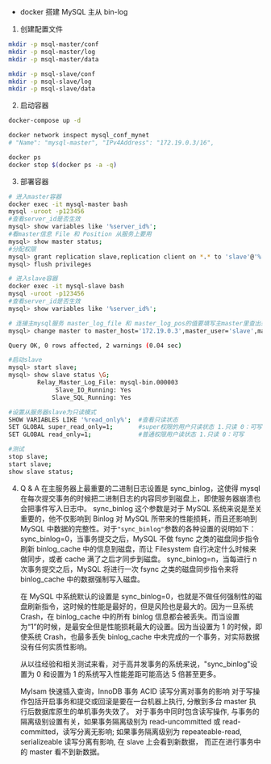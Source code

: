 - docker 搭建 MySQL 主从 bin-log

1. 创建配置文件

```sh
mkdir -p msql-master/conf
mkdir -p msql-master/log
mkdir -p msql-master/data

mkdir -p msql-slave/conf
mkdir -p msql-slave/log
mkdir -p msql-slave/data
```

2. 启动容器

```sh
docker-compose up -d

docker network inspect mysql_conf_mynet
# "Name": "mysql-master", "IPv4Address": "172.19.0.3/16",

docker ps
docker stop $(docker ps -a -q)
```

3. 部署容器

```sh
# 进入master容器
docker exec -it mysql-master bash
mysql -uroot -p123456
#查看server_id是否生效
mysql> show variables like '%server_id%';
#看master信息 File 和 Position 从服务上要用
mysql> show master status;
#分配权限
mysql> grant replication slave,replication client on *.* to 'slave'@'%' identified by "123456";
mysql> flush privileges

# 进入slave容器
docker exec -it mysql-slave bash
mysql -uroot -p123456
#查看server_id是否生效
mysql> show variables like '%server_id%';

# 连接主mysql服务 master_log_file 和 master_log_pos的值要填写主master里查出来的值
mysql> change master to master_host='172.19.0.3',master_user='slave',master_password='123456',master_port=3306,master_log_file='mysql-bin.000003', master_log_pos=154,master_connect_retry=30;

Query OK, 0 rows affected, 2 warnings (0.04 sec)

#启动slave
mysql> start slave;
mysql> show slave status \G;
        Relay_Master_Log_File: mysql-bin.000003
             Slave_IO_Running: Yes
            Slave_SQL_Running: Yes

#设置从服务器slave为只读模式
SHOW VARIABLES LIKE '%read_only%';  #查看只读状态
SET GLOBAL super_read_only=1;       #super权限的用户只读状态 1.只读 0：可写
SET GLOBAL read_only=1;             #普通权限用户读状态 1.只读 0：可写

#测试
stop slave;
start slave;
show slave status;
```

4. Q & A
   在主服务器上最重要的二进制日志设置是 sync_binlog，这使得 mysql 在每次提交事务的时候把二进制日志的内容同步到磁盘上，即使服务器崩溃也会把事件写入日志中。
   sync_binlog 这个参数是对于 MySQL 系统来说是至关重要的，他不仅影响到 Binlog 对 MySQL 所带来的性能损耗，而且还影响到 MySQL 中数据的完整性。对于`"sync_binlog"`参数的各种设置的说明如下：
   sync_binlog=0，当事务提交之后，MySQL 不做 fsync 之类的磁盘同步指令刷新 binlog_cache 中的信息到磁盘，而让 Filesystem 自行决定什么时候来做同步，或者 cache 满了之后才同步到磁盘。
   sync_binlog=n，当每进行 n 次事务提交之后，MySQL 将进行一次 fsync 之类的磁盘同步指令来将 binlog_cache 中的数据强制写入磁盘。

   在 MySQL 中系统默认的设置是 sync_binlog=0，也就是不做任何强制性的磁盘刷新指令，这时候的性能是最好的，但是风险也是最大的。因为一旦系统 Crash，在 binlog_cache 中的所有 binlog 信息都会被丢失。而当设置为“1”的时候，是最安全但是性能损耗最大的设置。因为当设置为 1 的时候，即使系统 Crash，也最多丢失 binlog_cache 中未完成的一个事务，对实际数据没有任何实质性影响。

   从以往经验和相关测试来看，对于高并发事务的系统来说，"sync_binlog"设置为 0 和设置为 1 的系统写入性能差距可能高达 5 倍甚至更多。

   MyIsam 快速插入查询，InnoDB 事务 ACID
   读写分离对事务的影响
   对于写操作包括开启事务和提交或回滚是要在一台机器上执行, 分散到多台 master 执行后数据库原生的单机事务失效了。
   对于事务中同时包含读写操作, 与事务的隔离级别设置有关，如果事务隔离级别为 read-uncommitted 或 read-committed，读写分离无影响;
   如果事务隔离级别为 repeateable-read, serializeable 读写分离有影响, 在 slave 上会看到新数据， 而正在进行事务中的 master 看不到新数据。
